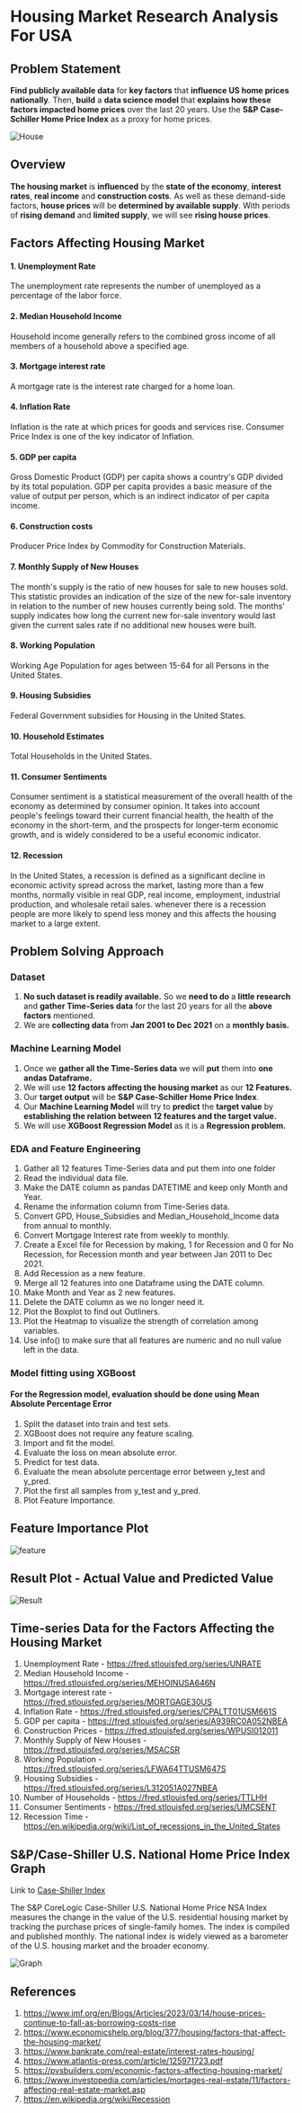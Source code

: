 # Housing Market Research Analysis For USA

## Problem Statement

**Find publicly available data** for **key factors** that **influence US home prices nationally**. Then, **build** a **data science model** that **explains how these factors impacted home prices** over the last 20 years. Use the **S&P Case-Schiller Home Price Index** as a proxy for home prices.

![House](House.jpg)

## Overview
**The housing market** is **influenced** by the **state of the economy**, **interest rates**, **real income** and **construction costs**. As well as these demand-side factors, **house prices** will be **determined by available supply**. With periods of **rising demand** and **limited supply**, we will see **rising house prices**.

## Factors Affecting Housing Market
#### 1. Unemployment Rate 
The unemployment rate represents the number of unemployed as a percentage of the labor force.

#### 2. Median Household Income
Household income generally refers to the combined gross income of all members of a household above a specified age.

#### 3. Mortgage interest rate
A mortgage rate is the interest rate charged for a home loan.

#### 4. Inflation Rate
Inflation is the rate at which prices for goods and services rise. Consumer Price Index is one of the key indicator of Inflation.

#### 5. GDP per capita
Gross Domestic Product (GDP) per capita shows a country's GDP divided by its total population. GDP per capita provides a basic measure of the value of output per person, which is an indirect indicator of per capita income.

#### 6. Construction costs
Producer Price Index by Commodity for Construction Materials.  

#### 7. Monthly Supply of New Houses
The month's supply is the ratio of new houses for sale to new houses sold. This statistic provides an indication of the size of the new for-sale inventory in relation to the number of new houses currently being sold. The months' supply indicates how long the current new for-sale inventory would last given the current sales rate if no additional new houses were built.

#### 8. Working Population
Working Age Population for ages between 15-64 for all Persons in the United States.

#### 9. Housing Subsidies
Federal Government subsidies for Housing in the United States.

#### 10. Household Estimates
Total Households in the United States.

#### 11. Consumer Sentiments
Consumer sentiment is a statistical measurement of the overall health of the economy as determined by consumer opinion. It takes into account people's feelings toward their current financial health, the health of the economy in the short-term, and the prospects for longer-term economic growth, and is widely considered to be a useful economic indicator.

#### 12. Recession
In the United States, a recession is defined as a significant decline in economic activity spread across the market, lasting more than a few months, normally visible in real GDP, real income, employment, industrial production, and wholesale retail sales. whenever there is a recession people are more likely to spend less money and this affects the housing market to a large extent.

## Problem Solving Approach

### Dataset
1. **No such dataset is readily available.** So we **need to do** a **little research** and **gather Time-Series data** for the last 20 years for all the **above factors** mentioned.
2. We are **collecting data** from **Jan 2001 to Dec 2021** on a **monthly basis.**

### Machine Learning Model
1. Once we **gather all the Time-Series data** we will **put** them into **one andas Dataframe.**
2. We will use **12 factors affecting the housing market** as our **12 Features.**
3. Our **target output** will be **S&P Case-Schiller Home Price Index**.
4. Our **Machine Learning Model** will try to **predict** the **target value** by **establishing the relation between 12 features and the target value.**
5. We will use **XGBoost Regression Model** as it is a **Regression problem.**

### EDA and Feature Engineering

1. Gather all 12 features Time-Series data and put them into one folder
2. Read the individual data file.
3. Make the DATE column as pandas DATETIME and keep only Month and Year.
4. Rename the information column from Time-Series data.
5. Convert GPD, House_Subsidies and Median_Household_Income data from annual to monthly.
6. Convert Mortgage Interest rate from weekly to monthly.
7. Create a Excel file for Recession by making, 1 for Recession and 0 for No Recession, for Recession month and year between Jan 2011 to Dec 2021.
8. Add Recession as a new feature.
9. Merge all 12 features into one Dataframe using the DATE column.
10. Make Month and Year as 2 new features.
11. Delete the DATE column as we no longer need it.
12. Plot the Boxplot to find out Outliners.
13. Plot the Heatmap to visualize the strength of correlation among variables.
14. Use info() to make sure that all features are numeric and no null value left in the data.

### Model fitting using XGBoost 

#### For the Regression model, evaluation should be done using Mean Absolute Percentage Error

1. Split the dataset into train and test sets.
2. XGBoost does not require any feature scaling.
3. Import and fit the model.
4. Evaluate the loss on mean absolute error.
5. Predict for test data.
6. Evaluate the mean absolute percentage error between y_test and y_pred.
7. Plot the first all samples from y_test and y_pred.
8. Plot Feature Importance.

## Feature Importance Plot
![feature](Imp_Features.jpg)

## Result Plot - Actual Value and Predicted Value
![Result](Result.jpg)

## Time-series Data for the Factors Affecting the Housing Market
1. Unemployment Rate - https://fred.stlouisfed.org/series/UNRATE
2. Median Household Income - https://fred.stlouisfed.org/series/MEHOINUSA646N
3. Mortgage interest rate - https://fred.stlouisfed.org/series/MORTGAGE30US
4. Inflation Rate - https://fred.stlouisfed.org/series/CPALTT01USM661S
5. GDP per capita - https://fred.stlouisfed.org/series/A939RC0A052NBEA
6. Construction Prices - https://fred.stlouisfed.org/series/WPUSI012011
7. Monthly Supply of New Houses - https://fred.stlouisfed.org/series/MSACSR
8. Working Population - https://fred.stlouisfed.org/series/LFWA64TTUSM647S
9. Housing Subsidies - https://fred.stlouisfed.org/series/L312051A027NBEA
10. Number of Households - https://fred.stlouisfed.org/series/TTLHH
11. Consumer Sentiments - https://fred.stlouisfed.org/series/UMCSENT
12. Recession Time - https://en.wikipedia.org/wiki/List_of_recessions_in_the_United_States

## S&P/Case-Shiller U.S. National Home Price Index Graph

Link to [Case-Shiller Index](https://fred.stlouisfed.org/series/CSUSHPISA)

The S&P CoreLogic Case-Shiller U.S. National Home Price NSA Index measures the change in the value of the U.S. residential housing market by tracking the purchase prices of single-family homes. The index is compiled and published monthly. The national index is widely viewed as a barometer of the U.S. housing market and the broader economy.

![Graph](fredgraph.png)

## References

1. https://www.imf.org/en/Blogs/Articles/2023/03/14/house-prices-continue-to-fall-as-borrowing-costs-rise
2. https://www.economicshelp.org/blog/377/housing/factors-that-affect-the-housing-market/
3. https://www.bankrate.com/real-estate/interest-rates-housing/
4. https://www.atlantis-press.com/article/125971723.pdf
5. https://pvsbuilders.com/economic-factors-affecting-housing-market/
6. https://www.investopedia.com/articles/mortages-real-estate/11/factors-affecting-real-estate-market.asp
7. https://en.wikipedia.org/wiki/Recession

